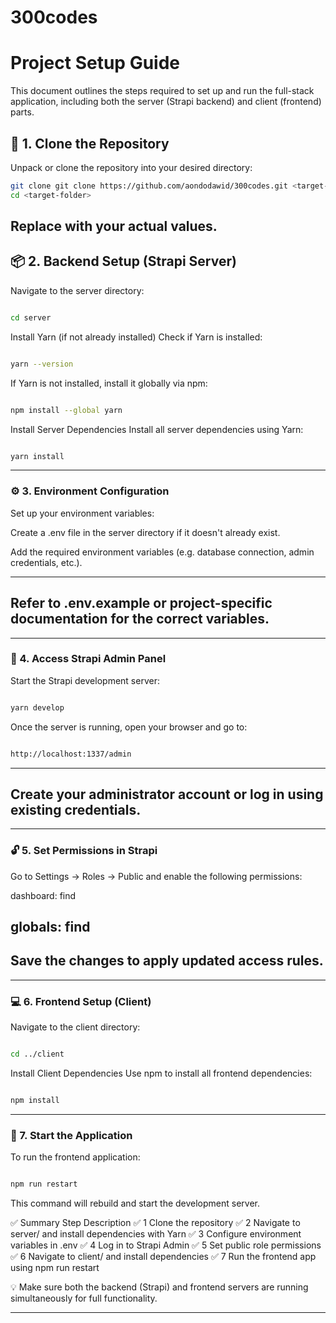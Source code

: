 # 300codes

# Project Setup Guide

This document outlines the steps required to set up and run the full-stack application, including both the server (Strapi backend) and client (frontend) parts.

## 📁 1. Clone the Repository

Unpack or clone the repository into your desired directory:

```bash
git clone git clone https://github.com/aondodawid/300codes.git <target-folder>
cd <target-folder>
```

## Replace <target-folder> with your actual values.

## 📦 2. Backend Setup (Strapi Server)

Navigate to the server directory:

```bash

cd server
```

Install Yarn (if not already installed)
Check if Yarn is installed:

```bash

yarn --version
```

If Yarn is not installed, install it globally via npm:

```bash

npm install --global yarn
```

Install Server Dependencies
Install all server dependencies using Yarn:

```bash

yarn install
```

---

### ⚙️ 3. Environment Configuration

Set up your environment variables:

Create a .env file in the server directory if it doesn't already exist.

Add the required environment variables (e.g. database connection, admin credentials, etc.).

---

## Refer to .env.example or project-specific documentation for the correct variables.

---

### 🔐 4. Access Strapi Admin Panel

Start the Strapi development server:

```bash

yarn develop
```

Once the server is running, open your browser and go to:

```bash

http://localhost:1337/admin
```

---

## Create your administrator account or log in using existing credentials.

---

### 🔓 5. Set Permissions in Strapi

Go to Settings → Roles → Public and enable the following permissions:

dashboard: find

## globals: find

## Save the changes to apply updated access rules.

---

### 💻 6. Frontend Setup (Client)

Navigate to the client directory:

```bash

cd ../client
```

Install Client Dependencies
Use npm to install all frontend dependencies:

```bash

npm install
```

---

### 🚀 7. Start the Application

To run the frontend application:

```bash

npm run restart
```

This command will rebuild and start the development server.

✅ Summary
Step Description
✅ 1 Clone the repository
✅ 2 Navigate to server/ and install dependencies with Yarn
✅ 3 Configure environment variables in .env
✅ 4 Log in to Strapi Admin
✅ 5 Set public role permissions
✅ 6 Navigate to client/ and install dependencies
✅ 7 Run the frontend app using npm run restart

💡 Make sure both the backend (Strapi) and frontend servers are running simultaneously for full functionality.

---
